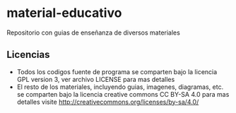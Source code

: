 # material-educativo

Repositorio con guias de enseñanza de diversos materiales

Licencias
---------
- Todos los codigos fuente de programa se comparten bajo la licencia GPL version 3, ver archivo LICENSE para mas detalles
- El resto de los materiales, incluyendo guias, imagenes, diagramas, etc. se comparten bajo la licencia creative commons CC BY-SA 4.0 para mas detalles visite http://creativecommons.org/licenses/by-sa/4.0/